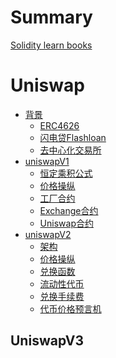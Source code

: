 # Summary

[Solidity learn books](README.md)

# Uniswap
- [背景]()
  - [ERC4626](./uniswap/dex/TokenVaults.md)
  - [闪电贷Flashloan](./uniswap/dex/Flashloan.md)
  - [去中心化交易所](./uniswap/dex/introduction-to-markets.md)
- [uniswapV1]()
    - [恒定乘积公式](./uniswap/uniswapV1/constant-function-market-maker.md)
    - [价格操纵](./uniswap/uniswapV1/price-manipulation.md)
    - [工厂合约](./uniswap/uniswapV1/uniswap-v1-factory.md)
    - [Exchange合约](./uniswap/uniswapV1/uniswap-v1-exchange.md)
    - [Uniswap合约](./uniswap/uniswapV1/uniswapv1.md)
- [uniswapV2]()
  - [架构](./uniswap/uniswapV2/architecture.md)
  - [价格操纵](./uniswap/uniswapV2/price-manipulation.md)
  - [兑换函数](./uniswap/uniswapV2/swap-functions.md)
  - [流动性代币](./uniswap/uniswapV2/mint_burn_lp.md)
  - [兑换手续费](./uniswap/uniswapV2/swap_fee.md)
  - [代币价格预言机](./uniswap/uniswapV2/oracle.md)
## UniswapV3